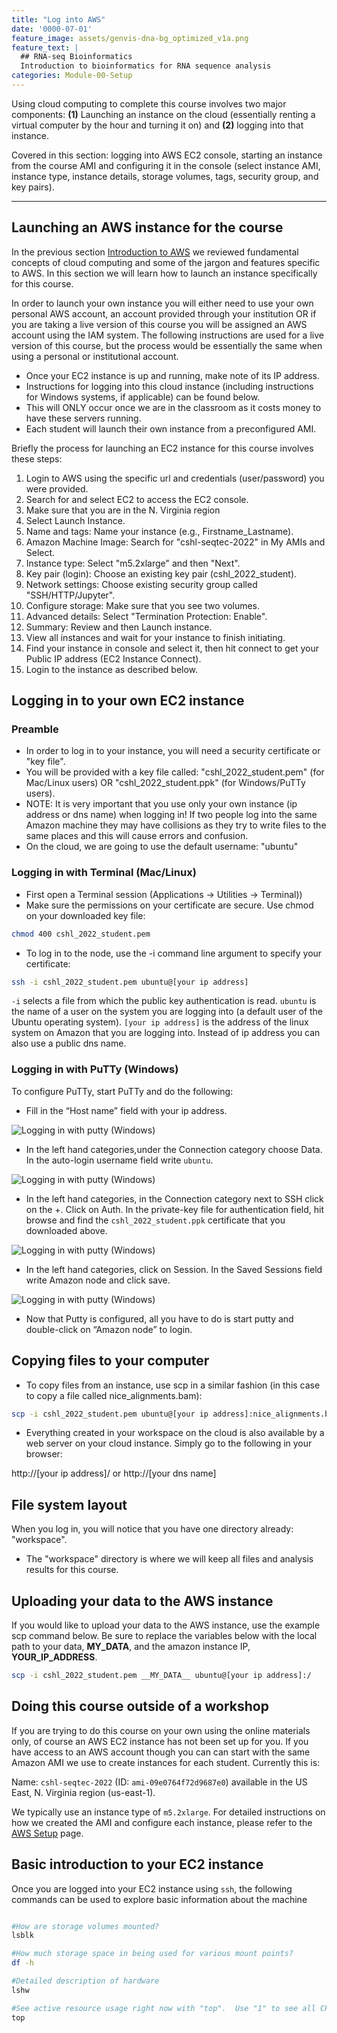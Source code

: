 ```yaml
---
title: "Log into AWS"
date: '0000-07-01'
feature_image: assets/genvis-dna-bg_optimized_v1a.png
feature_text: |
  ## RNA-seq Bioinformatics
  Introduction to bioinformatics for RNA sequence analysis
categories: Module-00-Setup
---
```


Using cloud computing to complete this course involves two major components: **(1)** Launching an instance on the cloud (essentially renting a virtual computer by the hour and turning it on) and **(2)** logging into that instance.

Covered in this section: logging into AWS EC2 console, starting an instance from the course AMI and configuring it in the console (select instance AMI, instance type, instance details, storage volumes, tags, security group, and key pairs).

***

## Launching an AWS instance for the course
In the previous section [Introduction to AWS](https://rnabio.org/module-00-setup/0000/04/01/Intro_to_AWS/) we reviewed fundamental concepts of cloud computing and some of the jargon and features specific to AWS. In this section we will learn how to launch an instance specifically for this course.

In order to launch your own instance you will either need to use your own personal AWS account, an account provided through your institution OR if you are taking a live version of this course you will be assigned an AWS account using the IAM system. The following instructions are used for a live version of this course, but the process would be essentially the same when using a personal or institutional account.

* Once your EC2 instance is up and running, make note of its IP address.
* Instructions for logging into this cloud instance (including instructions for Windows systems, if applicable) can be found below.
* This will ONLY occur once we are in the classroom as it costs money to have these servers running.
* Each student will launch their own instance from a preconfigured AMI.

Briefly the process for launching an EC2 instance for this course involves these steps:
1. Login to AWS using the specific url and credentials (user/password) you were provided.
2. Search for and select EC2 to access the EC2 console.
3. Make sure that you are in the N. Virginia region
4. Select Launch Instance.
5. Name and tags: Name your instance (e.g., Firstname_Lastname). 
6. Amazon Machine Image: Search for "cshl-seqtec-2022" in My AMIs and Select.
7. Instance type: Select "m5.2xlarge" and then "Next".
8. Key pair (login): Choose an existing key pair (cshl_2022_student).
9. Network settings: Choose existing security group called "SSH/HTTP/Jupyter".
10. Configure storage: Make sure that you see two volumes.
11. Advanced details: Select "Termination Protection: Enable".
12. Summary: Review and then Launch instance.
13. View all instances and wait for your instance to finish initiating.
14. Find your instance in console and select it, then hit connect to get your Public IP address (EC2 Instance Connect).
15. Login to the instance as described below.

## Logging in to your own EC2 instance

### Preamble

* In order to log in to your instance, you will need a security certificate or "key file".
 * You will be provided with a key file called: "cshl_2022_student.pem" (for Mac/Linux users) OR "cshl_2022_student.ppk" (for Windows/PuTTy users).
* NOTE: It is very important that you use only your own instance (ip address or dns name) when logging in!  If two people log into the same Amazon machine they may have collisions as they try to write files to the same places and this will cause errors and confusion.
* On the cloud, we are going to use the default username: "ubuntu"

### Logging in with Terminal (Mac/Linux)

* First open a Terminal session (Applications -> Utilities -> Terminal))
* Make sure the permissions on your certificate are secure. Use chmod on your downloaded key file:

```bash
chmod 400 cshl_2022_student.pem
```

* To log in to the node, use the -i command line argument to specify your certificate:

```bash
ssh -i cshl_2022_student.pem ubuntu@[your ip address]
```

`-i` selects a file from which the public key authentication is read.  `ubuntu` is the name of a user on the system you are logging into (a default user of the Ubuntu operating system). `[your ip address]` is the address of the linux system on Amazon that you are logging into. Instead of ip address you can also use a public dns name.

### Logging in with PuTTy (Windows)

To configure PuTTy, start PuTTy and do the following:
* Fill in the “Host name” field with your ip address.

![Logging in with putty (Windows)](/assets/module_0/PuTTY_Session.png)

* In the left hand categories,under the Connection category choose Data. In the auto-login username field write `ubuntu`.

![Logging in with putty (Windows)](/assets/module_0/PuTTY_Data.png)

* In the left hand categories, in the Connection category next to SSH click on the +. Click on Auth. In the private-key file for authentication field, hit browse and find the `cshl_2022_student.ppk` certificate that you downloaded above.

![Logging in with putty (Windows)](/assets/module_0/PuTTY_SSH_Auth.png)

* In the left hand categories, click on Session. In the Saved Sessions field write Amazon node and click save.

![Logging in with putty (Windows)](/assets/module_0/PuTTY_Save.png)

* Now that Putty is configured, all you have to do is start putty and double-click on “Amazon node” to login.

## Copying files to your computer

* To copy files from an instance, use scp in a similar fashion (in this case to copy a file called nice_alignments.bam):

```bash
scp -i cshl_2022_student.pem ubuntu@[your ip address]:nice_alignments.bam .
```

* Everything created in your workspace on the cloud is also available by a web server on your cloud instance.  Simply go to the following in your browser:

http://[your ip address]/ or http://[your dns name]

## File system layout

When you log in, you will notice that you have one  directory already: "workspace".

* The "workspace" directory is where we will keep all files and analysis results for this course.

## Uploading your data to the AWS instance
If you would like to upload your data to the AWS instance, use the example scp command below.  Be sure to replace the variables below with the local path to your data, __MY_DATA__, and the amazon instance IP, __YOUR_IP_ADDRESS__.

```bash
scp -i cshl_2022_student.pem __MY_DATA__ ubuntu@[your ip address]:/
```

## Doing this course outside of a workshop
If you are trying to do this course on your own using the online materials only, of course an AWS EC2 instance has not been set up for you. If you have access to an AWS account though you can can start with the same Amazon AMI we use to create instances for each student. Currently this is:

Name: `cshl-seqtec-2022` (ID: `ami-09e0764f72d9687e0`) available in the US East, N. Virginia region (us-east-1).

We typically use an instance type of `m5.2xlarge`. For detailed instructions on how we created the AMI and configure each instance, please refer to the [AWS Setup](https://rnabio.org/module-09-appendix/0009/09/01/AWS_Setup/) page.

## Basic introduction to your EC2 instance

Once you are logged into your EC2 instance using `ssh`, the following commands can be used to explore basic information about the machine
```bash

#How are storage volumes mounted?
lsblk

#How much storage space in being used for various mount points?
df -h

#Detailed description of hardware
lshw

#See active resource usage right now with "top".  Use "1" to see all CPUs individually.  Use "q" to exit
top

```
